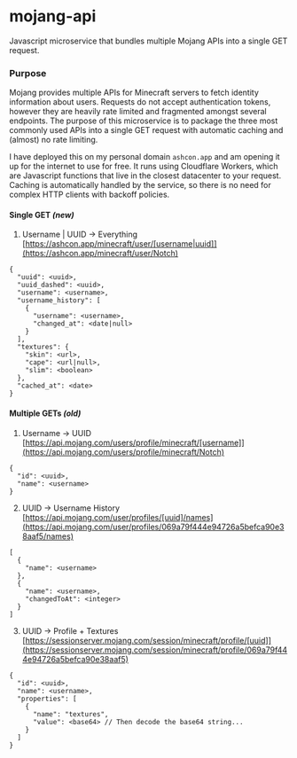 # mojang-api
Javascript microservice that bundles multiple Mojang APIs into a single GET request.

### Purpose

Mojang provides multiple APIs for Minecraft servers to fetch identity information about users. Requests do not accept authentication tokens, however they are heavily rate limited and fragmented amongst several endpoints. The purpose of this microservice is to package the three most commonly used APIs into a single GET request with automatic caching and (almost) no rate limiting.

I have deployed this on my personal domain `ashcon.app` and am opening it up for the internet to use for free. It runs using Cloudflare Workers, which are Javascript functions that live in the closest datacenter to your request. Caching is automatically handled by the service, so there is no need for complex HTTP clients with backoff policies.

#### Single GET *(new)*

1. Username | UUID -> Everything<br>
   [https://ashcon.app/minecraft/user/[username|uuid]](https://ashcon.app/minecraft/user/Notch)
  ```
  {
    "uuid": <uuid>,
    "uuid_dashed": <uuid>,
    "username": <username>,
    "username_history": [
      {
        "username": <username>,
        "changed_at": <date|null>
      }
    ],
    "textures": {
      "skin": <url>,
      "cape": <url|null>,
      "slim": <boolean>
    },
    "cached_at": <date>
  }
  ```

#### Multiple GETs *(old)*

1. Username -> UUID<br>
   [https://api.mojang.com/users/profile/minecraft/[username]](https://api.mojang.com/users/profile/minecraft/Notch)
  ```
  {
    "id": <uuid>,
    "name": <username>
  }
  ```
2. UUID -> Username History<br>
  [https://api.mojang.com/user/profiles/[uuid]/names](https://api.mojang.com/user/profiles/069a79f444e94726a5befca90e38aaf5/names)
  ```
  [
    {
      "name": <username>
    },
    {
      "name": <username>,
      "changedToAt": <integer>
    }
  ]
  ```
3. UUID -> Profile + Textures<br>
  [https://sessionserver.mojang.com/session/minecraft/profile/[uuid]](https://sessionserver.mojang.com/session/minecraft/profile/069a79f444e94726a5befca90e38aaf5)
  ```
  {
    "id": <uuid>,
    "name": <username>,
    "properties": [
      {
        "name": "textures",
        "value": <base64> // Then decode the base64 string...
      }
    ]
  }
  ```
